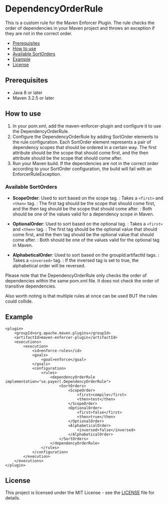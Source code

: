 # DependencyOrderRule

This is a custom rule for the Maven Enforcer Plugin. The rule checks the order of dependencies in your Maven project 
and throws an exception if they are not in the correct order.

- [Prerequisites](#prerequisites)
- [How to use](#how-to-use)
- [Available SortOrders](#available-sortorders)
- [Example](#example)
- [License](#license)

## Prerequisites
 - Java 8 or later
 - Maven 3.2.5 or later

## How to use
1. In your pom.xml, add the maven-enforcer-plugin and configure it to use the DependencyOrderRule.
2. Configure the DependencyOrderRule by adding SortOrder elements to the rule configuration. Each SortOrder element represents a pair of dependency scopes that should be ordered in a certain way. The first attribute should be the scope that should come first, and the then attribute should be the scope that should come after.
3. Run your Maven build. If the dependencies are not in the correct order according to your SortOrder configuration, the build will fail with an EnforcerRuleException.

### Available SortOrders
- **ScopeOrder**: Used to sort based on the scope tag.
  : Takes a `<first>` and `<then>` tag. 
  : The first tag should be the scope that should come first, and the then tag should be the scope that should come after.
  : Both should be one of the values valid for a dependency scope in Maven.

- **OptionalOrder**: Used to sort based on the optional tag.
  : Takes a `<first>` and `<then>` tag. 
  : The first tag should be the optional value that should come first, and the then tag should be the optional value that should come after.
  : Both should be one of the values valid for the optional tag in Maven.

- **AlphabeticalOrder**: Used to sort based on the groupId:artifactId tags.
  : Takes a `<inversed>` tag.
  : If the inversed tag is set to true, the alphabetical order will be reversed.
   
Please note that the DependencyOrderRule only checks the order of dependencies within the same pom.xml file. It does not check the order of transitive dependencies.

Also worth noting is that multiple rules at once can be used BUT the rules could collide.

## Example
```
<plugin>
    <groupId>org.apache.maven.plugins</groupId>
    <artifactId>maven-enforcer-plugin</artifactId>
    <executions>
        <execution>
            <id>enforce-rules</id>
            <goals>
                <goal>enforce</goal>
            </goals>
            <configuration>
                <rules>
                    <dependencyOrderRule implementation="se.payerl.DependencyOrderRule">
                        <SortOrders>
                            <ScopeOrder>
                                <first>compile</first>
                                <then>test</then>
                            </ScopeOrder>
                            <OptionalOrder>
                                <first>false</first>
                                <then>true</then>
                            </OptionalOrder>
                            <AlphabeticalOrder>
                                <inversed>false</inversed>
                            </AlphabeticalOrder>
                        </SortOrders>
                    </dependencyOrderRule>
                </rules>
            </configuration>
        </execution>
    </executions>
</plugin>
```
## License
This project is licensed under the MIT License - see the [LICENSE](LICENSE) file for details.
